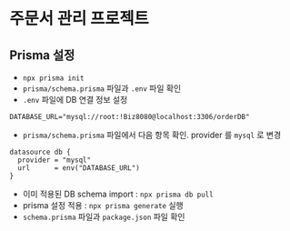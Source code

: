 # 주문서 관리 프로젝트

## Prisma 설정

- `npx prisma init`
- `prisma/schema.prisma` 파일과 `.env` 파일 확인
- `.env` 파일에 DB 연결 정보 설정

```.env
DATABASE_URL="mysql://root:!Biz8080@localhost:3306/orderDB"
```

- `prisma/schema.prisma` 파일에서 다음 항목 확인. provider 를 `mysql` 로 변경

```
datasource db {
  provider = "mysql"
  url      = env("DATABASE_URL")
}
```

- 이미 적용된 DB schema import : `npx prisma db pull`
- prisma 설정 적용 : `npx prisma generate` 실행
- `schema.prisma` 파일과 `package.json` 파일 확인
